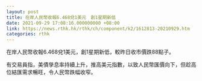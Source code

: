 ```yaml
---
layout: post
title: 在岸人民幣收報6.468兌1美元　創1星期新低
date: 2021-09-29 17:08:16.000000000 +08:00
link: https://news.rthk.hk/rthk/ch/component/k2/1612813-20210929.htm
categories: rthk
---
```


在岸人民幣收報6.468兌1美元，創1星期新低，較昨日收市價跌88點子。

有交易員指，美債孳息率持續上升，推高美元指數，以致人民幣匯價向下，但趁高位結匯需求暢旺，令人民幣跌幅收窄。
